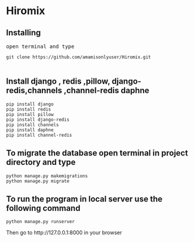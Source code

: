 # Hiromix
<h2>Installing</h2>
<pre>open terminal and type</pre>
<code>git clone https://github.com/amamisonlyuser/Hiromix.git</code><br><br>

<h2>Install django , redis ,pillow, django-redis,channels ,channel-redis daphne</h2>
<code>pip install django</code><br>
<code>pip install redis</code><br>
<code>pip install pillow</code><br>
<code>pip install django-redis</code><br>
<code>pip install channels</code><br>
<code>pip install daphne</code><br>
<code>pip install channel-redis </code><br>


<h2>To migrate the database open terminal in project directory and type</h2>
<code>python manage.py makemigrations</code><br>
<code>python manage.py migrate</code>





<h2> To run the program in local server use the following command </h2>
<code>python manage.py runserver</code>

<p>Then go to http://127.0.0.1:8000 in your browser</p>
